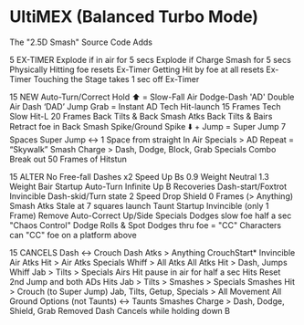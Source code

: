 # UltiMEX (Balanced Turbo Mode)
The "2.5D Smash" Source Code Adds

5 EX-TIMER
Explode if in air for 5 secs
Explode if Charge Smash for 5 secs
Physically Hitting foe resets Ex-Timer
Getting Hit by foe at all resets Ex-Timer
Touching the Stage takes 1 sec off Ex-Timer

15 NEW
Auto-Turn/Correct
Hold ⬆️ = Slow-Fall
Air Dodge-Dash 'AD'
Double Air Dash ‘DAD’
Jump Grab = Instant AD
Tech Hit-launch 15 Frames
Tech Slow Hit-L 20 Frames
Back Tilts & Back Smash Atks
Back Tilts & Bairs Retract foe in
Back Smash Spike/Ground Spike
⬇️ + Jump = Super Jump 7 Spaces
Super Jump ↔️ 1 Space from straight
In Air Specials > AD Repeat = “Skywalk”
Smash Charge > Dash, Dodge, Block, Grab
Specials Combo Break out 50 Frames of Hitstun

15 ALTER
No Free-fall
Dashes x2 Speed
Up Bs 0.9 Weight
Neutral 1.3 Weight
Bair Startup Auto-Turn
Infinite Up B Recoveries
Dash-start/Foxtrot Invincible
Dash-skid/Turn state 2 Speed
Drop Shield 0 Frames (> Anything)
Smash Atks Stale at 7 squares launch
Taunt Startup Invincible (only 1 Frame)
Remove Auto-Correct Up/Side Specials
Dodges slow foe half a sec "Chaos Control"
Dodge Rolls & Spot Dodges thru foe = "CC"
Characters can "CC" foe on a platform above

15 CANCELS
Dash ↔️ Crouch
Dash Atks > Anything
CrouchStart* Invincible
Air Atks Hit > Air Atks
Specials Whiff > All Atks
All Atks Hit > Dash, Jumps
Whiff Jab > Tilts > Specials
Airs Hit pause in air for half a sec
Hits Reset 2nd Jump and both ADs
Hits Jab > Tilts > Smashes > Specials
Smashes Hit > Crouch (to Super Jump)
Jab, Tilts, Getup, Specials > All Movement
All Ground Options (not Taunts) ↔️ Taunts
Smashes Charge > Dash, Dodge, Shield, Grab
Removed Dash Cancels while holding down B
